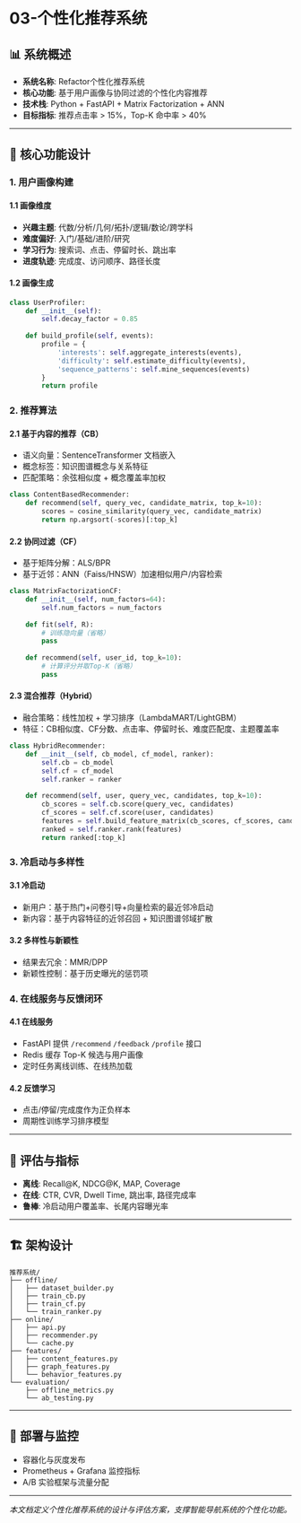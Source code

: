 # 03-个性化推荐系统

## 📊 系统概述

- **系统名称**: Refactor个性化推荐系统
- **核心功能**: 基于用户画像与协同过滤的个性化内容推荐
- **技术栈**: Python + FastAPI + Matrix Factorization + ANN
- **目标指标**: 推荐点击率 > 15%，Top-K 命中率 > 40%

---

## 🎯 核心功能设计

### 1. 用户画像构建

#### 1.1 画像维度

- **兴趣主题**: 代数/分析/几何/拓扑/逻辑/数论/跨学科
- **难度偏好**: 入门/基础/进阶/研究
- **学习行为**: 搜索词、点击、停留时长、跳出率
- **进度轨迹**: 完成度、访问顺序、路径长度

#### 1.2 画像生成

```python
class UserProfiler:
    def __init__(self):
        self.decay_factor = 0.85
    
    def build_profile(self, events):
        profile = {
            'interests': self.aggregate_interests(events),
            'difficulty': self.estimate_difficulty(events),
            'sequence_patterns': self.mine_sequences(events)
        }
        return profile
```

### 2. 推荐算法

#### 2.1 基于内容的推荐（CB）

- 语义向量：SentenceTransformer 文档嵌入
- 概念标签：知识图谱概念与关系特征
- 匹配策略：余弦相似度 + 概念覆盖率加权

```python
class ContentBasedRecommender:
    def recommend(self, query_vec, candidate_matrix, top_k=10):
        scores = cosine_similarity(query_vec, candidate_matrix)
        return np.argsort(-scores)[:top_k]
```

#### 2.2 协同过滤（CF）

- 基于矩阵分解：ALS/BPR
- 基于近邻：ANN（Faiss/HNSW）加速相似用户/内容检索

```python
class MatrixFactorizationCF:
    def __init__(self, num_factors=64):
        self.num_factors = num_factors
    
    def fit(self, R):
        # 训练隐向量（省略）
        pass
    
    def recommend(self, user_id, top_k=10):
        # 计算评分并取Top-K（省略）
        pass
```

#### 2.3 混合推荐（Hybrid）

- 融合策略：线性加权 + 学习排序（LambdaMART/LightGBM）
- 特征：CB相似度、CF分数、点击率、停留时长、难度匹配度、主题覆盖率

```python
class HybridRecommender:
    def __init__(self, cb_model, cf_model, ranker):
        self.cb = cb_model
        self.cf = cf_model
        self.ranker = ranker
    
    def recommend(self, user, query_vec, candidates, top_k=10):
        cb_scores = self.cb.score(query_vec, candidates)
        cf_scores = self.cf.score(user, candidates)
        features = self.build_feature_matrix(cb_scores, cf_scores, candidates)
        ranked = self.ranker.rank(features)
        return ranked[:top_k]
```

### 3. 冷启动与多样性

#### 3.1 冷启动

- 新用户：基于热门+问卷引导+向量检索的最近邻冷启动
- 新内容：基于内容特征的近邻召回 + 知识图谱邻域扩散

#### 3.2 多样性与新颖性

- 结果去冗余：MMR/DPP
- 新颖性控制：基于历史曝光的惩罚项

### 4. 在线服务与反馈闭环

#### 4.1 在线服务

- FastAPI 提供 `/recommend` `/feedback` `/profile` 接口
- Redis 缓存 Top-K 候选与用户画像
- 定时任务离线训练、在线热加载

#### 4.2 反馈学习

- 点击/停留/完成度作为正负样本
- 周期性训练学习排序模型

---

## 🧪 评估与指标

- **离线**: Recall@K, NDCG@K, MAP, Coverage
- **在线**: CTR, CVR, Dwell Time, 跳出率, 路径完成率
- **鲁棒**: 冷启动用户覆盖率、长尾内容曝光率

---

## 🏗️ 架构设计

```text
推荐系统/
├── offline/
│   ├── dataset_builder.py
│   ├── train_cb.py
│   ├── train_cf.py
│   └── train_ranker.py
├── online/
│   ├── api.py
│   ├── recommender.py
│   └── cache.py
├── features/
│   ├── content_features.py
│   ├── graph_features.py
│   └── behavior_features.py
└── evaluation/
    ├── offline_metrics.py
    └── ab_testing.py
```

---

## 🚀 部署与监控

- 容器化与灰度发布
- Prometheus + Grafana 监控指标
- A/B 实验框架与流量分配

---

*本文档定义个性化推荐系统的设计与评估方案，支撑智能导航系统的个性化功能。*
